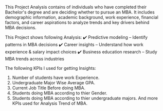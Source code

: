 This Project Analysis contains of individuals who have completed their Bachelor's degree and are deciding whether to pursue an MBA. It includes demographic information,
academic background, work experience, financial factors, and career aspirations to analyze trends and key drivers behind MBA decisions.

This Project shows following Analysis:
✔️ Predictive modeling – Identify patterns in MBA decisions
✔️ Career insights – Understand how work experience & salary impact choices
✔️ Business education research – Study MBA trends across industries

The following KPIs I used for getting Insights:
1. Number of students have work Experience.
2. Undergraduate Major Wise Average GPA.
3. Current Job Title Before doing MBA.
4. Students doing MBA according to thier Gender.
5. Students doing MBA according to thier undergraduate majors.
   And more KPIs used for Analysis Trend of MBA.

